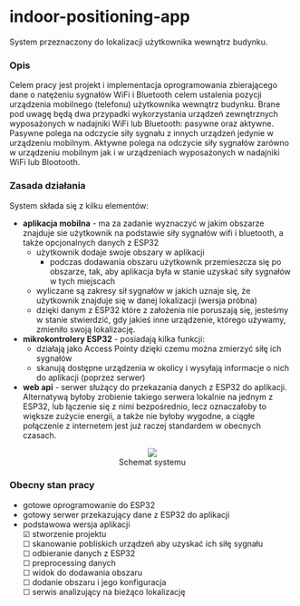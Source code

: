 # indoor-positioning-app

System przeznaczony do lokalizacji użytkownika wewnątrz budynku.

### Opis
Celem pracy jest projekt i implementacja oprogramowania zbierającego dane o natężeniu sygnałów WiFi i Bluetooth celem ustalenia pozycji urządzenia mobilnego (telefonu) użytkownika wewnątrz budynku.
Brane pod uwagę będą dwa przypadki wykorzystania urządzeń zewnętrznych wyposażonych w nadajniki WiFi lub Bluetooth: pasywne oraz aktywne.
Pasywne polega na odczycie siły sygnału z innych urządzeń jedynie w urządzeniu mobilnym.
Aktywne polega na odczycie siły sygnałów zarówno w urządzeniu mobilnym jak i w urządzeniach wyposażonych w nadajniki WiFi lub Blootooth.

### Zasada działania

System składa się z kilku elementów:
* **aplikacja mobilna** - ma za zadanie wyznaczyć w jakim obszarze znajduje sie użytkownik na podstawie siły sygnałów wifi i bluetooth, a także opcjonalnych danych z ESP32
    * użytkownik dodaje swoje obszary w aplikacji 
      * podczas dodawania obszaru użytkownik przemieszcza się po obszarze, tak, aby aplikacja była w stanie uzyskać siły sygnałów w tych miejscach
    * wyliczane są zakresy sił sygnałów w jakich uznaje się, że użytkownik znajduje się w danej lokalizacji (wersja próbna)
    * dzięki danym z ESP32 które z założenia nie poruszają się, jesteśmy w stanie stwierdzić, gdy jakieś inne urządzenie, którego używamy, zmieniło swoją lokalizację.
* **mikrokontrolery ESP32** - posiadają kilka funkcji:
    * działają jako Access Pointy dzięki czemu można zmierzyć siłę ich sygnałów
    * skanują dostępne urządzenia w okolicy i wysyłają informacje o nich do aplikacji (poprzez serwer)
* **web api** - serwer służący do przekazania danych z ESP32 do aplikacji. Alternatywą byłoby zrobienie takiego serwera lokalnie na jednym z ESP32, lub łączenie się z nimi bezpośrednio, lecz oznaczałoby to większe zużycie energii, a także nie byłoby wygodne, a ciągłe połączenie z internetem jest już raczej standardem w obecnych czasach.  
<p align="center">
  <img src="https://user-images.githubusercontent.com/33720728/97166298-52130700-1785-11eb-9a1d-84fc14fbce3d.png"> </br>
  Schemat systemu
</p>

### Obecny stan pracy
* gotowe oprogramowanie do ESP32 
* gotowy serwer przekazujący dane z ESP32 do aplikacji
* podstawowa wersja aplikacji  
    &#9745; stworzenie projektu  
    &#9744; skanowanie pobliskich urządzeń aby uzyskać ich siłę sygnału  
    &#9744; odbieranie danych z ESP32  
    &#9744; preprocessing danych  
    &#9744; widok do dodawania obszaru  
    &#9744; dodanie obszaru i jego konfiguracja  
    &#9744; serwis analizujący na bieżąco lokalizację  



